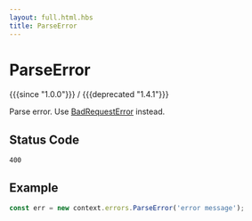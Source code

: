 ```yaml
---
layout: full.html.hbs
title: ParseError
---
```


# ParseError

{{{since "1.0.0"}}} / {{{deprecated "1.4.1"}}}

Parse error. Use [BadRequestError](/plugins/1/errors/badrequesterror) instead.

## Status Code

`400`

## Example

```js
const err = new context.errors.ParseError('error message');
```
